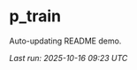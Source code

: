 # p_train

Auto-updating README demo.

<!--START_SECTION:status-->
_Last run: 2025-10-16 09:23 UTC_
<!--END_SECTION:status-->











































































































































































































































































































































































































































































































































































































































































































































































































































































































































































































































































































































































































































































































































